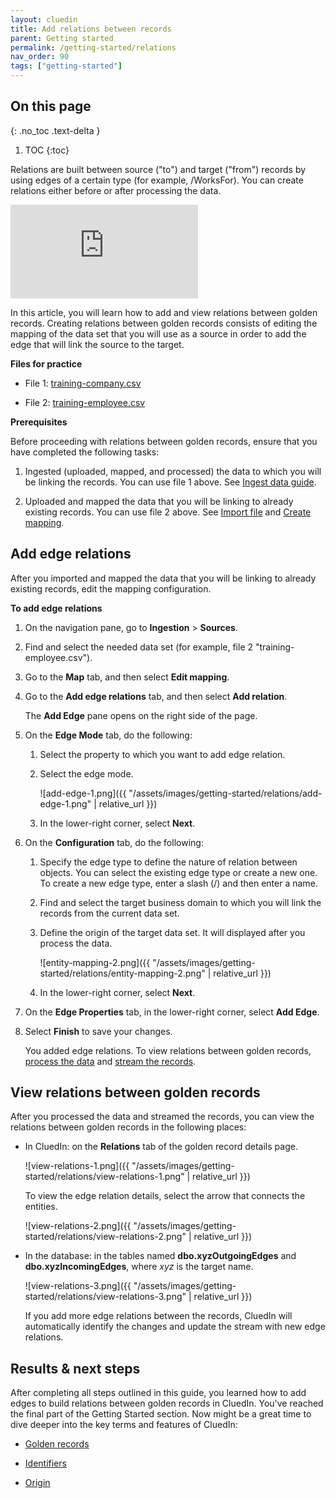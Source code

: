 ```yaml
---
layout: cluedin
title: Add relations between records
parent: Getting started
permalink: /getting-started/relations
nav_order: 90
tags: ["getting-started"]
---
```

## On this page
{: .no_toc .text-delta }
1. TOC
{:toc}

Relations are built between source ("to") and target ("from") records by using edges of a certain type (for example, /WorksFor). You can create relations either before or after processing the data.

<div class="videoFrame">
<iframe src="https://player.vimeo.com/video/854717569?badge=0&amp;autopause=0&amp;player_id=0&amp;app_id=58479" frameborder="0" allow="autoplay; fullscreen; picture-in-picture" title="Getting started with relations in CluedIn"></iframe>
</div>

In this article, you will learn how to add and view relations between golden records. Creating relations between golden records consists of editing the mapping of the data set that you will use as a source in order to add the edge that will link the source to the target.

**Files for practice**

- File 1: <a href="../../../assets/other/training-company.csv" download>training-company.csv</a>

- File 2: <a href="../../../assets/other/training-employee.csv" download>training-employee.csv</a>

**Prerequisites**

Before proceeding with relations between golden records, ensure that you have completed the following tasks:

1. Ingested (uploaded, mapped, and processed) the data to which you will be linking the records. You can use file 1 above. See [Ingest data guide](/getting-started/data-ingestion).

1. Uploaded and mapped the data that you will be linking to already existing records. You can use file 2 above. See [Import file](/getting-started/data-ingestion#import-file) and [Create mapping](/getting-started/data-ingestion#create-mapping).

## Add edge relations

After you imported and mapped the data that you will be linking to already existing records, edit the mapping configuration.

**To add edge relations**

1. On the navigation pane, go to **Ingestion** > **Sources**.

1. Find and select the needed data set (for example, file 2 "training-employee.csv").

1. Go to the **Map** tab, and then select **Edit mapping**.

1. Go to the **Add edge relations** tab, and then select **Add relation**.

    The **Add Edge** pane opens on the right side of the page.

1. On the **Edge Mode** tab, do the following:

    1. Select the property to which you want to add edge relation.

    1. Select the edge mode.

        ![add-edge-1.png]({{ "/assets/images/getting-started/relations/add-edge-1.png" | relative_url }})

    1. In the lower-right corner, select **Next**.

1. On the **Configuration** tab, do the following:

    1. Specify the edge type to define the nature of relation between objects. You can select the existing edge type or create a new one. To create a new edge type, enter a slash (/) and then enter a name.

    1. Find and select the target business domain to which you will link the records from the current data set.

    1. Define the origin of the target data set. It will displayed after you process the data.

        ![entity-mapping-2.png]({{ "/assets/images/getting-started/relations/entity-mapping-2.png" | relative_url }})

    1. In the lower-right corner, select **Next**.

1. On the **Edge Properties** tab, in the lower-right corner, select **Add Edge**.

1. Select **Finish** to save your changes.

    You added edge relations. To view relations between golden records, [process the data](/getting-started/data-ingestion#process-data) and [stream the records](/getting-started/data-streaming).

## View relations between golden records

After you processed the data and streamed the records, you can view the relations between golden records in the following places:

- In CluedIn: on the **Relations** tab of the golden record details page.

    ![view-relations-1.png]({{ "/assets/images/getting-started/relations/view-relations-1.png" | relative_url }})

    To view the edge relation details, select the arrow that connects the entities.

    ![view-relations-2.png]({{ "/assets/images/getting-started/relations/view-relations-2.png" | relative_url }})

- In the database: in the tables named **dbo.xyzOutgoingEdges** and **dbo.xyzIncomingEdges**, where _xyz_ is the target name.

    ![view-relations-3.png]({{ "/assets/images/getting-started/relations/view-relations-3.png" | relative_url }})

    If you add more edge relations between the records, CluedIn will automatically identify the changes and update the stream with new edge relations.

## Results & next steps

After completing all steps outlined in this guide, you learned how to add edges to build relations between golden records in CluedIn. You've reached the final part of the Getting Started section. Now might be a great time to dive deeper into the key terms and features of CluedIn:

- [Golden records](/key-terms-and-features/golden-records)

- [Identifiers](/key-terms-and-features/entity-codes)

- [Origin](/key-terms-and-features/origin)